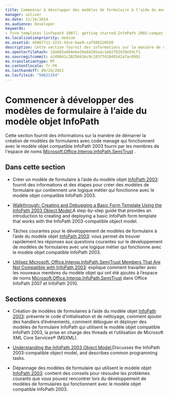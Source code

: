 ```yaml
---
title: Commencer à développer des modèles de formulaire à l’aide du modèle objet InfoPath
manager: soliver
ms.date: 11/16/2014
ms.audience: Developer
keywords:
- form templates [infopath 2007], getting started,InfoPath 2003-compatible form templates, getting started
ms.localizationpriority: medium
ms.assetid: 45867711-3231-43ce-bae9-caf588120550
description: Cette section fournit des informations sur la manière de démarrer la création de modèles de formulaires avec code managé qui fonctionnent avec le modèle objet compatible InfoPath 2003 fourni par les membres de l'espace de noms Microsoft.Office.Interop.InfoPath.SemiTrust .
ms.openlocfilehash: 1dab85ad84ebe26eb4285aac1eb2f82439e5dcf1
ms.sourcegitcommit: a1d9041c20256616c9c183f7d1049142a7ac6991
ms.translationtype: MT
ms.contentlocale: fr-FR
ms.lasthandoff: 09/24/2021
ms.locfileid: "59621254"
---
```

# <a name="get-started-developing-form-templates-using-the-infopath-object-model"></a>Commencer à développer des modèles de formulaire à l’aide du modèle objet InfoPath

Cette section fournit des informations sur la manière de démarrer la création de modèles de formulaires avec code managé qui fonctionnent avec le modèle objet compatible InfoPath 2003 fourni par les membres de l'espace de noms [Microsoft.Office.Interop.InfoPath.SemiTrust](https://msdn.microsoft.com/library/Microsoft.Office.Interop.InfoPath.SemiTrust.aspx) . 
  
## <a name="in-this-section"></a>Dans cette section

- Créer un modèle de formulaire à l’aide du modèle objet [InfoPath 2003](how-to-create-a-form-template-using-the-infopath-2003-object-model.md): fournit des informations et des étapes pour créer des modèles de formulaire qui contiennent une logique métier qui fonctionne avec le modèle objet compatible InfoPath 2003.
    
- [Walkthrough: Creating and Debugging a Basic Form Template Using the InfoPath 2003 Object Model:](walkthrough-create-and-debug-basic-form-template-using-infopath-object-model.md)A step-by-step guide that provides an introduction to creating and deploying a basic InfoPath form template that works with the InfoPath 2003-compatible object model.
    
- Tâches courantes pour le développement de modèles de formulaire à l’aide du modèle objet [InfoPath 2003](common-tasks-for-developing-form-templates-using-infopath-object-model.md): vous permet de trouver rapidement les réponses aux questions courantes sur le développement de modèles de formulaires avec une logique métier qui fonctionne avec le modèle objet compatible InfoPath 2003.
    
- [Utilisez Microsoft. Office.Interop.InfoPath.SemiTrust Members That Are Not Compatible with InfoPath 2003](how-to-use-microsoft-office-interop-infopath-semitrust-members.md): explique comment travailler avec les nouveaux membres du modèle objet qui ont été ajoutés à l’espace de noms [Microsoft.Office.Interop.InfoPath.SemiTrust](https://msdn.microsoft.com/library/Microsoft.Office.Interop.InfoPath.SemiTrust.aspx) dans Office InfoPath 2007 et InfoPath 2010. 
    
## <a name="related-sections"></a>Sections connexes

- Création de modèles de formulaires à l’aide du modèle objet [InfoPath 2003](creating-form-templates-using-the-infopath-2003-object-model.md): présente le code d’initialisation et de nettoyage, comment ajouter des handlers d’événements, comment déboguer et déployer des modèles de formulaire InfoPath qui utilisent le modèle objet compatible InfoPath 2003, la prise en charge des threads et l’utilisation de Microsoft XML Core Services® (MSXML).
    
- [Understanding the InfoPath 2003 Object Model:](understanding-the-infopath-2003-object-model.md)Discusses the InfoPath 2003-compatible object model, and describes common programming tasks.
    
- Dépannage des modèles de formulaire qui utilisent le modèle objet [InfoPath 2003](troubleshoot-form-templates-that-use-infopath-object-model.md): contient des conseils pour résoudre les problèmes courants que vous pouvez rencontrer lors du développement de modèles de formulaires qui fonctionnent avec le modèle objet compatible InfoPath 2003.
    

